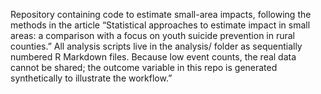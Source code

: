 Repository containing code to estimate small-area impacts, following the methods in the article “Statistical approaches to estimate impact in small areas:   a comparison with a focus on youth suicide prevention in rural counties.” All analysis scripts live in the analysis/ folder as sequentially numbered R Markdown files. Because low event counts, the real data cannot be shared; the outcome variable in this repo is generated synthetically to illustrate the workflow.”
